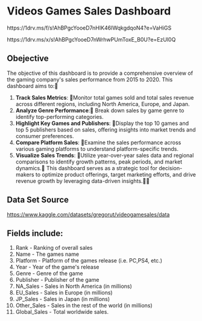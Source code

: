 # Videos Games Sales Dashboard 
<p>https://1drv.ms/f/s!AhBPgcYooeD7nHIK46IWqkgdqoN4?e=VaHiGS</p>
<p>https://1drv.ms/x/s!AhBPgcYooeD7nWrhwPUmToxE_B0U?e=EzUl0Q</p>

## Obejective

The objective of this dashboard is to provide a comprehensive overview of the gaming company's sales performance from 2015 to 2020. This dashboard aims to:
1. **Track Sales Metrics**: Monitor total games sold and total sales revenue across different regions, including North America, Europe, and Japan.
2. **Analyze Genre Performance**: Break down sales by game genre to identify top-performing categories.
3. **Highlight Key Games and Publishers**: Display the top 10 games and top 5 publishers based on sales, offering insights into market trends and consumer preferences.
4. **Compare Platform Sales**: Examine the sales performance across various gaming platforms to understand platform-specific trends.
5. **Visualize Sales Trends**: Utilize year-over-year sales data and regional comparisons to identify growth patterns, peak periods, and market dynamics.
This dashboard serves as a strategic tool for decision-makers to optimize product offerings, target marketing efforts, and drive revenue growth by leveraging data-driven insights.


## Data Set Source 
https://www.kaggle.com/datasets/gregorut/videogamesales/data

## Fields include: 
1. Rank - Ranking of overall sales
2. Name - The games name
3. Platform - Platform of the games release (i.e. PC,PS4, etc.)
4. Year - Year of the game's release
5. Genre - Genre of the game
6. Publisher - Publisher of the game
7. NA_Sales - Sales in North America (in millions)
8. EU_Sales - Sales in Europe (in millions)
9. JP_Sales - Sales in Japan (in millions)
10. Other_Sales - Sales in the rest of the world (in millions)
11. Global_Sales - Total worldwide sales.
